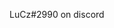 LuCz#2990 on discord

<!---
theoneandonlySyth75/theoneandonlySyth75 is a ✨ special ✨ repository because its `README.md` (this file) appears on your GitHub profile.
You can click the Preview link to take a look at your changes.
--->
